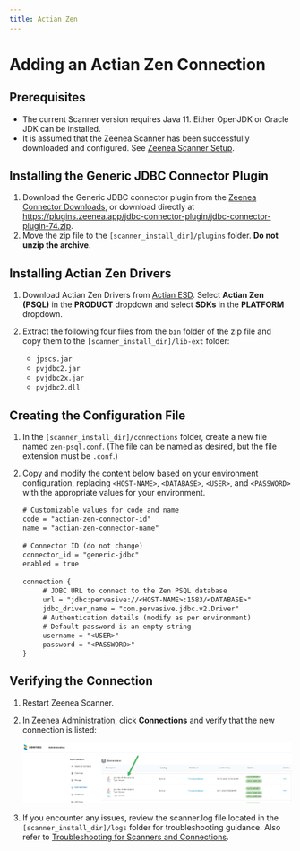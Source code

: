 ```yaml
---
title: Actian Zen
---
```


# Adding an Actian Zen Connection

## Prerequisites

* The current Scanner version requires Java 11. Either OpenJDK or Oracle JDK can be installed.
* It is assumed that the Zeenea Scanner has been successfully downloaded and configured. See [Zeenea Scanner Setup](./zeenea-scanner-setup).

## Installing the Generic JDBC Connector Plugin

1. Download the Generic JDBC connector plugin from the [Zeenea Connector Downloads](./zeenea-connectors-list), or download directly at https://plugins.zeenea.app/jdbc-connector-plugin/jdbc-connector-plugin-74.zip.
2. Move the zip file to the `[scanner_install_dir]/plugins` folder. **Do not unzip the archive**.

## Installing Actian Zen Drivers

1. Download Actian Zen Drivers from [Actian ESD](https://esd.actian.com/product/Zen_PSQL). Select **Actian Zen (PSQL)** in the **PRODUCT** dropdown and select **SDKs** in the **PLATFORM** dropdown.
2. Extract the following four files from the `bin` folder of the zip file and copy them to the `[scanner_install_dir]/lib-ext` folder:
   
      * `jpscs.jar`
      * `pvjdbc2.jar`
      * `pvjdbc2x.jar`
      * `pvjdbc2.dll`

## Creating the Configuration File

1. In the `[scanner_install_dir]/connections` folder, create a new file named `zen-psql.conf`. (The file can be named as desired, but the file extension must be `.conf`.)
2. Copy and modify the content below based on your environment configuration, replacing `<HOST-NAME>`, `<DATABASE>`, `<USER>`, and `<PASSWORD>` with the appropriate values for your environment.
   
     ```
     # Customizable values for code and name
     code = "actian-zen-connector-id"
     name = "actian-zen-connector-name"

     # Connector ID (do not change)
     connector_id = "generic-jdbc"
     enabled = true

     connection {
          # JDBC URL to connect to the Zen PSQL database
          url = "jdbc:pervasive://<HOST-NAME>:1583/<DATABASE>"
          jdbc_driver_name = "com.pervasive.jdbc.v2.Driver"
          # Authentication details (modify as per environment)
          # Default password is an empty string
          username = "<USER>"
          password = "<PASSWORD>"
     }
     ```
## Verifying the Connection

1. Restart Zeenea Scanner.
2. In Zeenea Administration, click **Connections** and verify that the new connection is listed:

     ![](./_shared/zeenea-connection-added-zen.png)
3. If you encounter any issues, review the scanner.log file located in the `[scanner_install_dir]/logs` folder for troubleshooting guidance. Also refer to [Troubleshooting for Scanners and Connections](./zeenea-troubleshooting).
